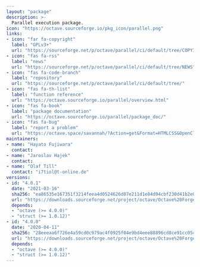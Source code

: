 ```yaml
---
layout: "package"
description: >-
  Parallel execution package.
icon: "https://octave.sourceforge.io/pkg_icon/parallel.png"
links:
- icon: "far fa-copyright"
  label: "GPLv3+"
  url: "https://sourceforge.net/p/octave/parallel/ci/default/tree/COPYING"
- icon: "fas fa-rss"
  label: "news"
  url: "https://sourceforge.net/p/octave/parallel/ci/default/tree/NEWS"
- icon: "fas fa-code-branch"
  label: "repository"
  url: "https://sourceforge.net/p/octave/parallel/ci/default/tree/"
- icon: "fas fa-th-list"
  label: "function reference"
  url: "https://octave.sourceforge.io/parallel/overview.html"
- icon: "fas fa-book"
  label: "package documentation"
  url: "https://octave.sourceforge.io/parallel/package_doc/"
- icon: "fas fa-bug"
  label: "report a problem"
  url: "https://octave.space/savannah/?Action=get&Format=HTMLCSS&OpenClosed=open&Title=[octave%20forge]%20(parallel)"
maintainers:
- name: "Hayato Fujiwara"
  contact:
- name: "Jaroslav Hajek"
  contact:
- name: "Olaf Till"
  contact: "i7tiol@t-online.de"
versions:
- id: "4.0.1"
  date: "2021-03-16"
  sha256: "ea86535e167351f3214feea4d0524626d07e211d1e84d94cbf230d41b2e01bc1"
  url: "https://downloads.sourceforge.net/project/octave/Octave%20Forge%20Packages/Individual%20Package%20Releases/parallel-4.0.1.tar.gz"
  depends:
  - "octave (>= 4.0.0)"
  - "struct (>= 1.0.12)"
- id: "4.0.0"
  date: "2020-04-11"
  sha256: "28eeeaa6f726e4a59cd0c979ac4f0925f04e9bd4eee88896cd8ce91cc054b772"
  url: "https://downloads.sourceforge.net/project/octave/Octave%20Forge%20Packages/Individual%20Package%20Releases/parallel-4.0.0.tar.gz"
  depends:
  - "octave (>= 4.0.0)"
  - "struct (>= 1.0.12)"
---
```

